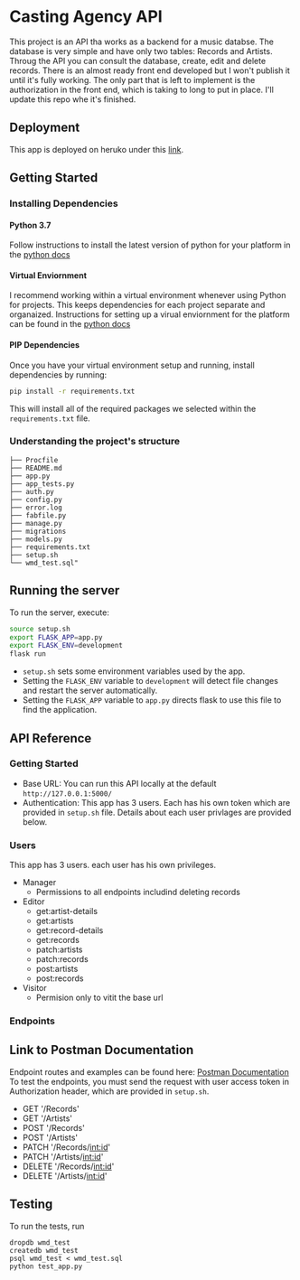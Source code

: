 
# Casting Agency API

This project is an API tha works as a backend for a music databse. The database is very simple and have only two tables: Records and Artists. Throug the API you can consult the database, create, edit and delete records. There is an almost ready front end developed but I won't publish it until it's fully working. The only part that is left to implement is the authorization in the front end, which is taking to long to put in place. I'll update this repo whe it's finished.

## Deployment
This app is deployed on heruko under this [link](/).

## Getting Started

### Installing Dependencies

#### Python 3.7
Follow instructions to install the latest version of python for your platform in the [python docs](https://docs.python.org/3/using/unix.html#getting-and-installing-the-latest-version-of-python)
#### Virtual Enviornment
I recommend working within a virtual environment whenever using Python for projects. This keeps dependencies for each project separate and organaized. Instructions for setting up a virual enviornment for the platform can be found in the [python docs](https://packaging.python.org/guides/installing-using-pip-and-virtual-environments/)
#### PIP Dependencies
Once you have your virtual environment setup and running, install dependencies by running:

```bash
pip install -r requirements.txt
```
This will install all of the required packages we selected within the `requirements.txt` file.

### Understanding the project's structure
```
├── Procfile
├── README.md
├── app.py
├── app_tests.py
├── auth.py
├── config.py
├── error.log
├── fabfile.py
├── manage.py
├── migrations
├── models.py
├── requirements.txt
├── setup.sh
└── wmd_test.sql"
```

## Running the server
To run the server, execute:
```bash
source setup.sh
export FLASK_APP=app.py
export FLASK_ENV=development
flask run 
```
- `setup.sh` sets some environment variables used by the app.
- Setting the `FLASK_ENV` variable to `development` will detect file changes and restart the server automatically.
- Setting the `FLASK_APP` variable to `app.py` directs flask to use this file to find the application.

## API Reference

### Getting Started

- Base URL: You can run this API locally at the default `http://127.0.0.1:5000/`
- Authentication: This app has 3 users. Each has his own token which are provided in `setup.sh` file. Details about each user privlages are provided below.

### Users
This app has 3 users. each user has his own privileges.
- Manager
	- Permissions to all endpoints includind deleting records
- Editor
  - get:artist-details	
  - get:artists		
  - get:record-details		
  - get:records		
  - patch:artists		
  - patch:records		
  - post:artists		
  - post:records	
- Visitor
	- Permision only to vitit the base url

### Endpoints
## Link to Postman Documentation
Endpoint routes and examples can be found here:
[Postman Documentation](https://documenter.getpostman.com/view/10357939/Szf6YUHZ)
To test the endpoints, you must send the request with user access token in Authorization header, which are provided in `setup.sh`.

- GET '/Records'
- GET '/Artists'
- POST '/Records'
- POST '/Artists'
- PATCH '/Records/<int:id>'
- PATCH '/Artists/<int:id>'
- DELETE '/Records/<int:id>'
- DELETE '/Artists/<int:id>'

## Testing
To run the tests, run
```
dropdb wmd_test
createdb wmd_test
psql wmd_test < wmd_test.sql
python test_app.py
```

